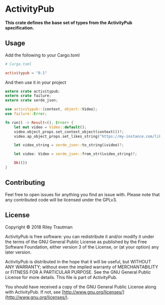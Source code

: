 # ActivityPub
__This crate defines the base set of types from the ActivityPub specification.__

## Usage
Add the following to your Cargo.toml
```toml
# Cargo.toml

activitypub = "0.1"
```

And then use it in your project
```rust
extern crate activitypub;
extern crate failure;
extern crate serde_json;

use activitypub::{context, object::Video};
use failure::Error;

fn run() -> Result<(), Error> {
    let mut video = Video::default();
    video.object_props.set_context_object(context())?;
    video.ap_object_props.set_likes_string("https://my-instance.com/likes".to_owned());

    let video_string = serde_json::to_string(&video)?;

    let video: Video = serde_json::from_str(&video_string)?;

    Ok(())
}
```

## Contributing
Feel free to open issues for anything you find an issue with. Please note that any contributed code will be licensed under the GPLv3.

## License

Copyright © 2018 Riley Trautman

ActivityPub is free software: you can redistribute it and/or modify it under the terms of the GNU General Public License as published by the Free Software Foundation, either version 3 of the License, or (at your option) any later version.

ActivityPub is distributed in the hope that it will be useful, but WITHOUT ANY WARRANTY; without even the implied warranty of MERCHANTABILITY or FITNESS FOR A PARTICULAR PURPOSE. See the GNU General Public License for more details. This file is part of ActivityPub.

You should have received a copy of the GNU General Public License along with ActivityPub. If not, see [http://www.gnu.org/licenses/](http://www.gnu.org/licenses/).
